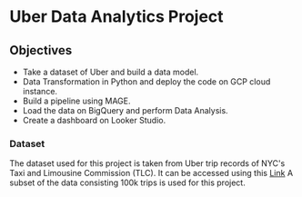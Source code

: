 # Uber Data Analytics Project

## Objectives
- Take a dataset of Uber and build a data model.
- Data Transformation in Python and deploy the code on GCP cloud instance.
- Build a pipeline using MAGE.
- Load the data on BigQuery and perform Data Analysis.
- Create a dashboard on Looker Studio.

### Dataset
The dataset used for this project is taken from Uber trip records of NYC's Taxi and Limousine Commission (TLC).
It can be accessed using this [Link](https://www.nyc.gov/site/tlc/about/tlc-trip-record-data.page)
A subset of the data consisting 100k trips is used for this project. 



  
